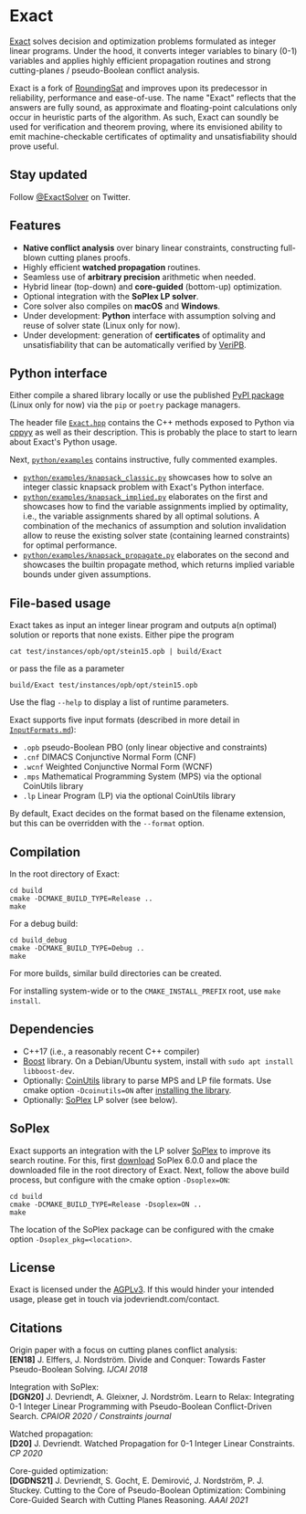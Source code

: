 # Exact

[Exact](https://gitlab.com/JoD/exact) solves decision and optimization problems formulated as integer linear programs. Under the hood, it converts integer variables to binary (0-1) variables and applies highly efficient propagation routines and strong cutting-planes / pseudo-Boolean conflict analysis.

Exact is a fork of [RoundingSat](https://gitlab.com/miao_research/roundingsat) and improves upon its predecessor in reliability, performance and ease-of-use.
The name "Exact" reflects that the answers are fully sound, as approximate and floating-point calculations only occur in heuristic parts of the algorithm.
As such, Exact can soundly be used for verification and theorem proving, where its envisioned ability to emit machine-checkable certificates of optimality and unsatisfiability should prove useful.

## Stay updated

Follow [@ExactSolver](https://twitter.com/ExactSolver) on Twitter.

## Features

- **Native conflict analysis** over binary linear constraints, constructing full-blown cutting planes proofs.
- Highly efficient **watched propagation** routines.
- Seamless use of **arbitrary precision** arithmetic when needed.
- Hybrid linear (top-down) and **core-guided** (bottom-up) optimization.
- Optional integration with the **SoPlex LP solver**.
- Core solver also compiles on **macOS** and **Windows**.
- Under development: **Python** interface with assumption solving and reuse of solver state (Linux only for now).
- Under development: generation of **certificates** of optimality and unsatisfiability that can be automatically verified by [VeriPB](https://github.com/StephanGocht/VeriPB).

## Python interface

Either compile a shared library locally or use the published [PyPI package](https://pypi.org/project/exact) (Linux only for now) via the `pip` or `poetry` package managers.

The header file [`Exact.hpp`](https://gitlab.com/JoD/exact/-/blob/master/src/Exact.hpp) contains the C++ methods exposed to Python via [cppyy](https://cppyy.readthedocs.io/en/latest) as well as their description. This is probably the place to start to learn about Exact's Python usage.

Next, [`python/examples`](https://gitlab.com/JoD/exact/-/blob/master/python/examples) contains instructive, fully commented examples.
- [`python/examples/knapsack_classic.py`](https://gitlab.com/JoD/exact/-/blob/master/python/examples/knapsack_classic.py) showcases how to solve an integer classic knapsack problem with Exact's Python interface.
- [`python/examples/knapsack_implied.py`](https://gitlab.com/JoD/exact/-/blob/master/python/examples/knapsack_implied.py) elaborates on the first and showcases how to find the variable assignments implied by optimality, i.e., the variable assignments shared by all optimal solutions. A combination of the mechanics of assumption and solution invalidation allow to reuse the existing solver state (containing learned constraints) for optimal performance.
- [`python/examples/knapsack_propagate.py`](https://gitlab.com/JoD/exact/-/blob/master/python/examples/knapsack_propagate.py) elaborates on the second and showcases the builtin propagate method, which returns implied variable bounds under given assumptions.

## File-based usage

Exact takes as input an integer linear program and outputs a(n optimal) solution or reports that none exists.
Either pipe the program

    cat test/instances/opb/opt/stein15.opb | build/Exact

or pass the file as a parameter

    build/Exact test/instances/opb/opt/stein15.opb

Use the flag `--help` to display a list of runtime parameters.

Exact supports five input formats (described in more detail in [`InputFormats.md`](https://gitlab.com/JoD/exact/-/blob/master/InputFormats.md)):
- `.opb` pseudo-Boolean PBO (only linear objective and constraints)
- `.cnf` DIMACS Conjunctive Normal Form (CNF)
- `.wcnf` Weighted Conjunctive Normal Form (WCNF)
- `.mps` Mathematical Programming System (MPS) via the optional CoinUtils library
- `.lp` Linear Program (LP) via the optional CoinUtils library

By default, Exact decides on the format based on the filename extension, but this can be overridden with the `--format` option.

## Compilation

In the root directory of Exact:

    cd build
    cmake -DCMAKE_BUILD_TYPE=Release ..
    make

For a debug build:

    cd build_debug
    cmake -DCMAKE_BUILD_TYPE=Debug ..
    make

For more builds, similar build directories can be created.

For installing system-wide or to the `CMAKE_INSTALL_PREFIX` root, use `make install`.

## Dependencies

- C++17 (i.e., a reasonably recent C++ compiler)
- [Boost](https://www.boost.org) library.
  On a Debian/Ubuntu system, install with `sudo apt install libboost-dev`.
- Optionally: [CoinUtils](https://github.com/coin-or/CoinUtils) library to parse MPS and LP file formats.
  Use cmake option `-Dcoinutils=ON` after [installing the library](https://github.com/coin-or/CoinUtils#binaries).
- Optionally: [SoPlex](https://soplex.zib.de) LP solver (see below).

## SoPlex

Exact supports an integration with the LP solver [SoPlex](https://soplex.zib.de) to improve its search routine.
For this, first [download](https://soplex.zib.de/download.php?fname=soplex-6.0.0.tgz) SoPlex 6.0.0 and place the downloaded file in the root directory of Exact.
Next, follow the above build process, but configure with the cmake option `-Dsoplex=ON`:

    cd build
    cmake -DCMAKE_BUILD_TYPE=Release -Dsoplex=ON ..
    make

The location of the SoPlex package can be configured with the cmake option `-Dsoplex_pkg=<location>`.

## License

Exact is licensed under the [AGPLv3](https://www.gnu.org/licenses/agpl-3.0.en.html). If this would hinder your intended usage, please get in touch via jodevriendt.com/contact.

## Citations

Origin paper with a focus on cutting planes conflict analysis:  
**[EN18]** J. Elffers, J. Nordström. Divide and Conquer: Towards Faster Pseudo-Boolean Solving. *IJCAI 2018*

Integration with SoPlex:  
**[DGN20]** J. Devriendt, A. Gleixner, J. Nordström. Learn to Relax: Integrating 0-1 Integer Linear Programming with Pseudo-Boolean Conflict-Driven Search. *CPAIOR 2020 / Constraints journal*

Watched propagation:  
**[D20]** J. Devriendt. Watched Propagation for 0-1 Integer Linear Constraints. *CP 2020*

Core-guided optimization:  
**[DGDNS21]** J. Devriendt, S. Gocht, E. Demirović, J. Nordström, P. J. Stuckey. Cutting to the Core of Pseudo-Boolean Optimization: Combining Core-Guided Search with Cutting Planes Reasoning. *AAAI 2021*

